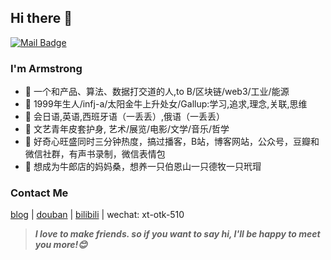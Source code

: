 <!--
**saladassisme/saladassisme** is a ✨ _special_ ✨ repository because its `README.md` (this file) appears on your GitHub profile.

Here are some ideas to get you started:

- 🔭 I’m currently working on ...
- 🌱 I’m currently learning ...
- 👯 I’m looking to collaborate on ...
- 🤔 I’m looking for help with ...
- 💬 Ask me about ...
- 📫 How to reach me: ...
- 😄 Pronouns: ...
- ⚡ Fun fact: ...
-->

## Hi there 👋

[![Mail Badge](https://img.shields.io/badge/-xuting0510@gmail.com-c14438?style=flat&logo=Gmail&logoColor=white&link=mailto:xuting0510@gmail.com)](mailto:xuting0510@gmail.com)

### I'm Armstrong
- 🌱 一个和产品、算法、数据打交道的人,to B/区块链/web3/工业/能源
- 🔫 1999年生人/infj-a/太阳金牛上升处女/Gallup:学习,追求,理念,关联,思维
- 🎨 会日语,英语,西班牙语（一丢丢）,俄语（一丢丢）
- 🎃 文艺青年皮套护身, 艺术/展览/电影/文学/音乐/哲学
- 🧩 好奇心旺盛同时三分钟热度，搞过播客，B站，博客网站，公众号，豆瓣和微信社群，有声书录制，微信表情包
- 🎀 想成为牛郎店的妈妈桑，想养一只伯恩山一只德牧一只玳瑁

### Contact Me
 [blog](https://hugo-stack-theme-mod-phi.vercel.app/) | [douban](https://www.douban.com/people/163381607/?_i=1559361moRsVO2) | [bilibili](https://space.bilibili.com/18235453) | wechat: xt-otk-510

> ***I love to make friends. so if you want to say hi, I'll be happy to meet you more!😊***
